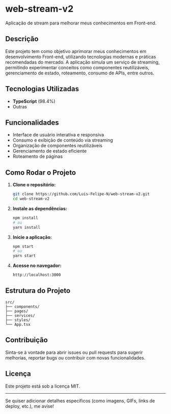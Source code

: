 

# web-stream-v2

Aplicação de stream para melhorar meus conhecimentos em Front-end.

## Descrição

Este projeto tem como objetivo aprimorar meus conhecimentos em desenvolvimento Front-end, utilizando tecnologias modernas e práticas recomendadas do mercado. A aplicação simula um serviço de streaming, permitindo experimentar conceitos como componentes reutilizáveis, gerenciamento de estado, roteamento, consumo de APIs, entre outros.

## Tecnologias Utilizadas

- **TypeScript** (98.4%)
- Outras

## Funcionalidades

- Interface de usuário interativa e responsiva
- Consumo e exibição de conteúdo via streaming
- Organização de componentes reutilizáveis
- Gerenciamento de estado eficiente
- Roteamento de páginas

## Como Rodar o Projeto

1. **Clone o repositório:**
   ```bash
   git clone https://github.com/Luis-Felipe-N/web-stream-v2.git
   cd web-stream-v2
   ```

2. **Instale as dependências:**
   ```bash
   npm install
   # ou
   yarn install
   ```

3. **Inicie a aplicação:**
   ```bash
   npm start
   # ou
   yarn start
   ```

4. **Acesse no navegador:**
   ```
   http://localhost:3000
   ```

## Estrutura do Projeto

```
src/
├── components/
├── pages/
├── services/
├── styles/
└── App.tsx
```

## Contribuição

Sinta-se à vontade para abrir issues ou pull requests para sugerir melhorias, reportar bugs ou contribuir com novas funcionalidades.

## Licença

Este projeto está sob a licença MIT.

---

Se quiser adicionar detalhes específicos (como imagens, GIFs, links de deploy, etc.), me avise!
